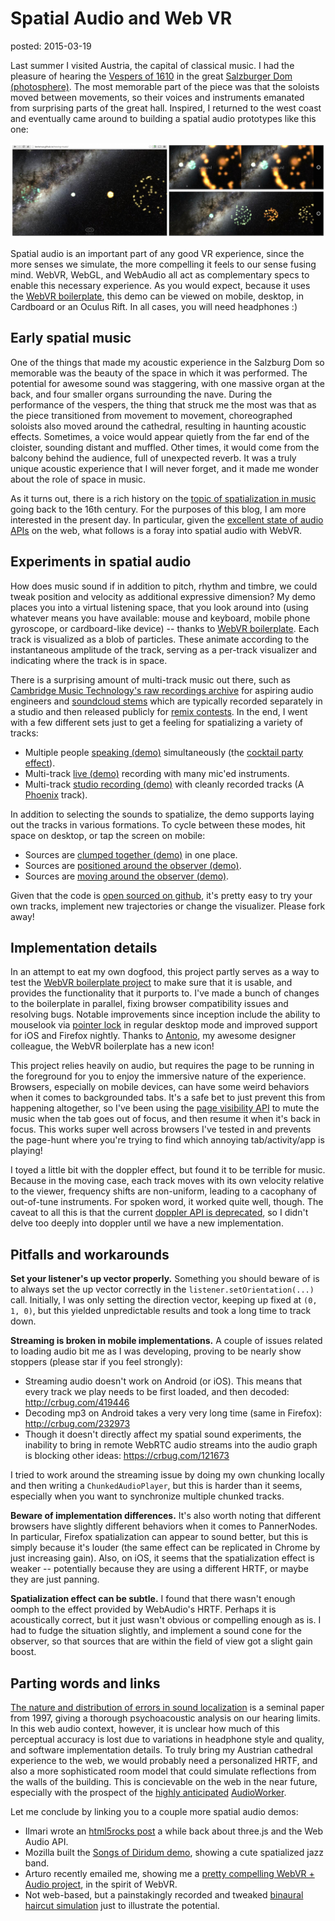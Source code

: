 Spatial Audio and Web VR
========================
posted: 2015-03-19

Last summer I visited Austria, the capital of classical music. I had the
pleasure of hearing the [Vespers of 1610][vespers] in the great
[Salzburger Dom (photosphere)][photosphere]. The most memorable part of
the piece was that the soloists moved between movements, so their voices
and instruments emanated from surprising parts of the great hall.
Inspired, I returned to the west coast and eventually came around to
building a spatial audio prototypes like this one:

[![Screenshot of a demo](collage_small.jpg)][demo]

Spatial audio is an important part of any good VR experience, since the
more senses we simulate, the more compelling it feels to our sense
fusing mind. WebVR, WebGL, and WebAudio all act as complementary specs
to enable this necessary experience. As you would expect, because it
uses the [WebVR boilerplate][boilerplate], this demo can be viewed on
mobile, desktop, in Cardboard or an Oculus Rift. In all cases, you will
need headphones :)

[demo]: http://borismus.github.io/moving-music
[boilerplate]: https://github.com/borismus/webvr-boilerplate

<!--more-->

## Early spatial music

One of the things that made my acoustic experience in the Salzburg Dom
so memorable was the beauty of the space in which it was performed. The
potential for awesome sound was staggering, with one massive organ at
the back, and four smaller organs surrounding the nave. During the
performance of the vespers, the thing that struck me the most was that
as the piece transitioned from movement to movement, choreographed
soloists also moved around the cathedral, resulting in haunting acoustic
effects. Sometimes, a voice would appear quietly from the far end of the
cloister, sounding distant and muffled. Other times, it would come from
the balcony behind the audience, full of unexpected reverb. It was a
truly unique acoustic experience that I will never forget, and it made
me wonder about the role of space in music.

As it turns out, there is a rich history on the [topic of spatialization
in music][spatial-music] going back to the 16th century. For the
purposes of this blog, I am more interested in the present day. In
particular, given the [excellent state of audio APIs][web-audio] on the
web, what follows is a foray into spatial audio with WebVR.

[photosphere]: http://goo.gl/e3WBB2
[vespers]: http://en.wikipedia.org/wiki/Vespro_della_Beata_Vergine
[spatial-music]: http://en.wikipedia.org/wiki/Spatial_music
[web-audio]: http://www.w3.org/TR/webaudio/


## Experiments in spatial audio

How does music sound if in addition to pitch, rhythm and timbre, we
could tweak position and velocity as additional expressive dimension?
My demo places you into a virtual listening space, that you look
around into (using whatever means you have available: mouse and
keyboard, mobile phone gyroscope, or cardboard-like device) -- thanks to
[WebVR boilerplate][boilerplate]. Each track is visualized as a blob of
particles. These animate according to the instantaneous amplitude of the
track, serving as a per-track visualizer and indicating where the track
is in space.

There is a surprising amount of multi-track music out there, such as
[Cambridge Music Technology's raw recordings archive][cmt] for aspiring
audio engineers and [soundcloud stems][soundcloud] which are typically
recorded separately in a studio and then released publicly for [remix
contests][remix]. In the end, I went with a few different sets just to
get a feeling for spatializing a variety of tracks:

- Multiple people [speaking (demo)][speech] simultaneously (the [cocktail party effect][cpe]).
- Multi-track [live (demo)][jazz] recording with many mic'ed instruments.
- Multi-track [studio recording (demo)][phoenix] with cleanly recorded tracks (A [Phoenix][phoenix-band] track).

In addition to selecting the sounds to spatialize, the demo supports
laying out the tracks in various formations. To cycle between these
modes, hit space on desktop, or tap the screen on mobile:

- Sources are [clumped together (demo)][clump] in one place.
- Sources are [positioned around the observer (demo)][spread].
- Sources are [moving around the observer (demo)][moving].

Given that the code is [open sourced on github][github], it's pretty
easy to try your own tracks, implement new trajectories or change the
visualizer. Please fork away!

[speech]: http://borismus.github.io/moving-music/?set=speech
[jazz]: http://borismus.github.io/moving-music/?set=jazz
[phoenix]: http://borismus.github.io/moving-music/?set=phoenix
[clump]: http://borismus.github.io/moving-music/?mode=0
[spread]: http://borismus.github.io/moving-music/?mode=1
[moving]: http://borismus.github.io/moving-music/?mode=2

[phoenix-band]: http://en.wikipedia.org/wiki/Phoenix_%28band%29
[cmt]: http://www.cambridge-mt.com/ms-mtk.htm
[soundcloud]: https://soundcloud.com/search/sets?q=stems
[remix]: http://www.remixcomps.com/
[cpe]: http://en.wikipedia.org/wiki/Cocktail_party_effect
[github]: https://github.com/borismus/moving-music


## Implementation details

In an attempt to eat my own dogfood, this project partly serves as a way
to test the [WebVR boilerplate project][boilerplate] to make sure that
it is usable, and provides the functionality that it purports to. I've
made a bunch of changes to the boilerplate in parallel, fixing browser
compatibility issues and resolving bugs. Notable improvements since
inception include the ability to mouselook via [pointer
lock][pointerlock] in regular desktop mode and improved support for iOS
and Firefox nightly. Thanks to [Antonio][antonio], my awesome designer
colleague, the WebVR boilerplate has a new icon!

This project relies heavily on audio, but requires the page to be
running in the foreground for you to enjoy the immersive nature of the
experience. Browsers, especially on mobile devices, can have some weird
behaviors when it comes to backgrounded tabs. It's a safe bet to just
prevent this from happening altogether, so I've been using the [page
visibility API][pagevis] to mute the music when the tab goes out of
focus, and then resume it when it's back in focus. This works super well
across browsers I've tested in and prevents the page-hunt where you're
trying to find which annoying tab/activity/app is playing!

I toyed a little bit with the doppler effect, but found it to be
terrible for music. Because in the moving case, each track moves with
its own velocity relative to the viewer, frequency shifts are
non-uniform, leading to a cacophany of out-of-tune instruments. For
spoken word, it worked quite well, though. The caveat to all this is that the
current [doppler API is deprecated](http://crbug.com/439644), so I
didn't delve too deeply into doppler until we have a new implementation.

[antonio]: http://www.antoniocosta.eu/
[pagevis]: http://www.smashingmagazine.com/2015/01/20/creating-sites-with-the-page-visibility-api/
[pointerlock]: http://www.html5rocks.com/en/tutorials/pointerlock/intro/

## Pitfalls and workarounds

**Set your listener's up vector properly.** Something you should beware
of is to always set the up vector correctly in the
`listener.setOrientation(...)` call. Initially, I was only setting the
direction vector, keeping up fixed at `(0, 1, 0)`, but this yielded
unpredictable results and took a long time to track down.

**Streaming is broken in mobile implementations.** A couple of issues
related to loading audio bit me as I was developing, proving to be
nearly show stoppers (please star if you feel strongly):

- Streaming audio doesn't work on Android (or iOS). This means that
  every track we play needs to be first loaded, and then decoded:
  <http://crbug.com/419446>
- Decoding mp3 on Android takes a very very long time (same in Firefox):
  <http://crbug.com/232973>
- Though it doesn't directly affect my spatial sound experiments, the
  inability to bring in remote WebRTC audio streams into the audio graph
  is blocking other ideas: <https://crbug.com/121673>

I tried to work around the streaming issue by doing my own chunking
locally and then writing a `ChunkedAudioPlayer`, but this is harder than
it seems, especially when you want to synchronize multiple chunked
tracks.

**Beware of implementation differences.** It's also worth noting that
different browsers have slightly different behaviors when it comes to
PannerNodes. In particular, Firefox spatialization can appear to sound
better, but this is simply because it's louder (the same effect can be
replicated in Chrome by just increasing gain). Also, on iOS, it seems
that the spatialization effect is weaker -- potentially because they are
using a different HRTF, or maybe they are just panning.

**Spatialization effect can be subtle.** I found that there wasn't
enough oomph to the effect provided by WebAudio's HRTF. Perhaps it is
acoustically correct, but it just wasn't obvious or compelling enough as
is. I had to fudge the situation slightly, and implement a sound cone
for the observer, so that sources that are within the field of view got
a slight gain boost.


## Parting words and links

[The nature and distribution of errors in sound localization][carlile]
is a seminal paper from 1997, giving a thorough psychoacoustic analysis
on our hearing limits. In this web audio context, however, it is unclear
how much of this perceptual accuracy is lost due to variations in
headphone style and quality, and software implementation details.  To
truly bring my Austrian cathedral experience to the web, we would
probably need a personalized HRTF, and also a more sophisticated room
model that could simulate reflections from the walls of the building.
This is concievable on the web in the near future, especially with the
prospect of the [highly anticipated][aw1] [AudioWorker][aw2].

Let me conclude by linking you to a couple more spatial audio demos:

- Ilmari wrote an [html5rocks post][ilmari] a while back about three.js
  and the Web Audio API.
- Mozilla built the [Songs of Diridum demo][diridum], showing a cute
  spatialized jazz band.
- Arturo recently emailed me, showing me a [pretty compelling WebVR +
  Audio project][arturo], in the spirit of WebVR.
- Not web-based, but a painstakingly recorded and tweaked [binaural
  haircut simulation][haircut] just to illustrate the potential.

[ilmari]: http://www.html5rocks.com/en/tutorials/webaudio/positional_audio/
[arturo]: http://inspirit.unboring.net/
[diridum]: https://hacks.mozilla.org/2013/10/songs-of-diridum-pushing-the-web-audio-api-to-its-limits/
[haircut]: https://www.youtube.com/watch?v=IUDTlvagjJA
[carlile]: http://www.ee.usyd.edu.au/people/philip.leong/UserFiles/File/papers/errors_hr97.pdf
[aw1]: https://plus.sandbox.google.com/+ChrisWilson/posts/QapzKucPp6Y
[aw2]: http://webaudio.github.io/web-audio-api/#audio-worker-examples

